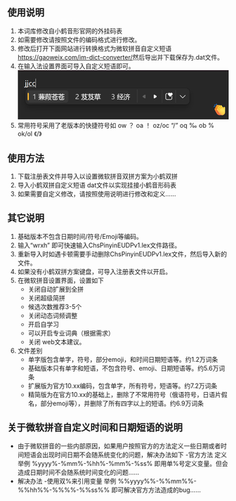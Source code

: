 ## 使用说明
1. 本词库修改自小鹤音形官网的外挂码表
2. 如需要修改请按照文件的编码格式进行修改。
3. 修改后打开下面网站进行转换格式为微软拼音自定义短语
   ​         https://gaoweix.com/im-dict-converter/
   ​         然后导出并下载保存为.dat文件。
4. 在输入法设置界面可导入自定义短语即可。
   ![](images/屏幕截图.png)
5. 常用符号采用了老版本的快捷符号如
   ow ？
   oa ！
   oz/oc “/”
   oq  ‰
   ob  %
   ok/ol 《/》

## 使用方法
1. 下载注册表文件并导入以设置微软拼音双拼方案为小鹤双拼
2. 导入小鹤双拼自定义短语 dat文件以实现挂接小鹤音形码表
3. 如果需要自定义修改，请按照使用说明进行修改和定义……

## 其它说明
1. 基础版本不包含日期时间/符号/Emoji等编码。
2. 输入“wrxh” 即可快速输入ChsPinyinEUDPv1.lex文件路径。
3. 重新导入时如遇卡顿需要手动删除ChsPinyinEUDPv1.lex文件，然后导入新的文件。
4. 如果没有小鹤双拼方案键盘，可导入注册表文件以开启。 
5. 在微软拼音设置界面，设置如下
   - 关闭自动扩展到全拼
   - 关闭超级简拼
   - 候选次数推荐3-5个
   - 关闭动态词频调整
   - 开启自学习
   - 可以开启专业词典（根据需求）
   - 关闭 web文本建议。  
6. 文件差别
   - 单字版包含单字，符号，部分emoji，和时间日期短语等。约1.2万词条
   - 基础版本只有单字和短语，不包含符号、emoji、日期短语等。约5.6万词条
   - 扩展版为官方10.xx编码，包含单字，所有符号，短语等。约7.2万词条
   - 精简版为在官方10.xx的基础上，删除了不常用符号（俄语符号，日语片假名，部分emoji等），并删除了所有四字以上的短语。约6.9万词条

## 关于微软拼音自定义时间和日期短语的说明
   - 由于微软拼音的一些内部原因，如果用户按照官方的方法定义一些日期或者时间短语会出现时间日期不会随系统变化的问题，解决办法如下
      -官方方法 定义举例 %yyyy%-%mm%-%hh%-%mm%-%ss% 即用单%号定义变量。但会造成日期时间不会随系统时间变化的问题……
   - 解决办法
      -使用双%来引用变量 举例 %%yyyy%%-%%mm%%-%%hh%%-%%%%-%%ss%% 即可解决官方方法造成的bug……

